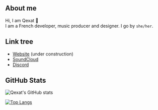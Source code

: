 ## About me

Hi, I am Qexat 👋  
I am a French developer, music producer and designer. I go by `she/her`.  

## Link tree

- [Website](https://qexat.com) (under construction)
- [SoundCloud](https://soundcloud.com/qexat)
- [Discord](https://discord.qexat.com/)

## GitHub Stats

![Qexat's GitHub stats](https://github-readme-stats.vercel.app/api?username=qexat&bg_color=30,e96443,904e95&title_color=fff&text_color=fff)

[![Top Langs](https://github-readme-stats.vercel.app/api/top-langs/?username=qexat&layout=compact)](https://github.com/qexat/qexat)
